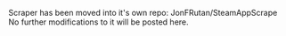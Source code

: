 Scraper has been moved into it's own repo: JonFRutan/SteamAppScrape
No further modifications to it will be posted here.

